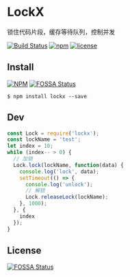# LockX
锁住代码片段，缓存等待队列，控制并发

[![Build Status](https://travis-ci.org/zhoumingque/LockX.svg?branch=master)](https://travis-ci.org/zhoumingque/LockX)
[![npm](https://img.shields.io/npm/v/npm.svg)](https://www.npmjs.com/package/lockx)
[![license](https://img.shields.io/github/license/mashape/apistatus.svg)](https://www.npmjs.com/package/lockx)

## Install
[![NPM](https://nodei.co/npm/lockx.png?compact=true)](https://nodei.co/npm/lockx/)
[![FOSSA Status](https://app.fossa.io/api/projects/git%2Bgithub.com%2Fzhoumingque%2FLockX.svg?type=shield)](https://app.fossa.io/projects/git%2Bgithub.com%2Fzhoumingque%2FLockX?ref=badge_shield)
```
$ npm install lockx --save
```

## Dev
```javascript
const Lock = require('lockx');
const lockName = 'test';
let index = 10;
while (index-- > 0) {
  // 加锁
  Lock.lock(lockName, function(data) {
    console.log('lock', data);
    setTimeout(() => {
      console.log('unlock');
      // 解锁
      Lock.releaseLock(lockName);
    }, 1000);
  }, {
    index
  });
}
```


## License
[![FOSSA Status](https://app.fossa.io/api/projects/git%2Bgithub.com%2Fzhoumingque%2FLockX.svg?type=large)](https://app.fossa.io/projects/git%2Bgithub.com%2Fzhoumingque%2FLockX?ref=badge_large)